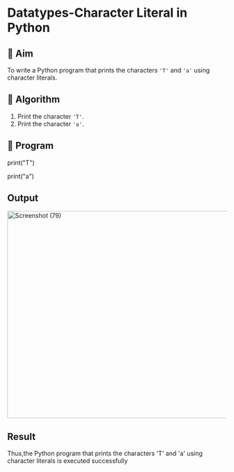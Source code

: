 # Datatypes-Character Literal in Python

## 🎯 Aim
To write a Python program that prints the characters `'T'` and `'a'` using character literals.

## 🧠 Algorithm
1. Print the character `'T'`.
2. Print the character `'a'`.

## 🧾 Program
print("T")

print("a")

## Output

<img width="1050" height="475" alt="Screenshot (79)" src="https://github.com/user-attachments/assets/7da8d0e2-19ff-46af-9648-dd9f4f667c4c" />


## Result
Thus,the Python program that prints the characters 'T' and 'a' using character literals is executed successfully
